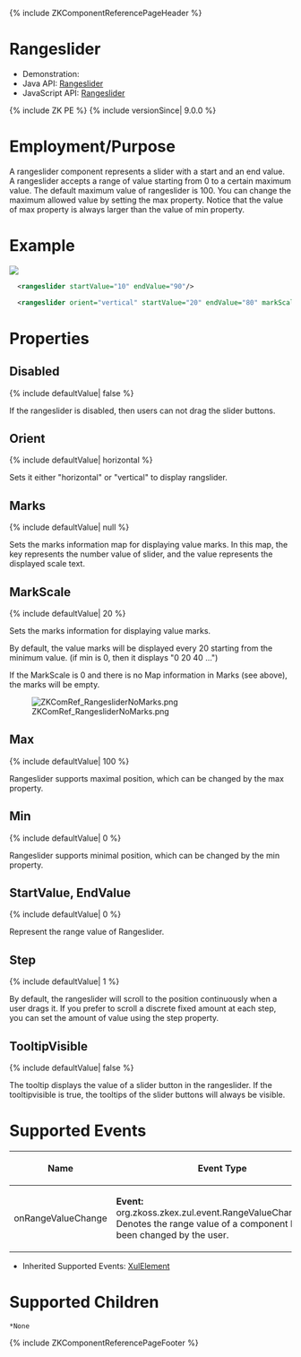 {% include ZKComponentReferencePageHeader %}

# Rangeslider

- Demonstration:
- Java API:
  [Rangeslider](http://www.zkoss.org/javadoc/latest/zk/org/zkoss/zkex/zul/Rangeslider.html)
- JavaScript API:
  [Rangeslider](http://www.zkoss.org/javadoc/latest/jsdoc/zkex/slider/Rangeslider.html)

{% include ZK PE %} {% include versionSince\| 9.0.0 %}

# Employment/Purpose

A rangeslider component represents a slider with a start and an end
value. A rangeslider accepts a range of value starting from 0 to a
certain maximum value. The default maximum value of rangeslider is 100.
You can change the maximum allowed value by setting the max property.
Notice that the value of max property is always larger than the value of
min property.

# Example

![](ZKComRef_Rangeslider.png)

``` xml
  <rangeslider startValue="10" endValue="90"/>

  <rangeslider orient="vertical" startValue="20" endValue="80" markScale="20" />
```

# Properties

## Disabled

{% include defaultValue\| false %}

If the rangeslider is disabled, then users can not drag the slider
buttons.

## Orient

{% include defaultValue\| horizontal %}

Sets it either "horizontal" or "vertical" to display rangslider.

## Marks

{% include defaultValue\| null %}

Sets the marks information map for displaying value marks. In this map,
the key represents the number value of slider, and the value represents
the displayed scale text.

## MarkScale

{% include defaultValue\| 20 %}

Sets the marks information for displaying value marks.

By default, the value marks will be displayed every 20 starting from the
minimum value. (if min is 0, then it displays "0 20 40 ...")

If the MarkScale is 0 and there is no Map information in Marks (see
above), the marks will be empty.

<figure>
<img src="ZKComRef_RangesliderNoMarks.png"
title="ZKComRef_RangesliderNoMarks.png" />
<figcaption>ZKComRef_RangesliderNoMarks.png</figcaption>
</figure>

## Max

{% include defaultValue\| 100 %}

Rangeslider supports maximal position, which can be changed by the max
property.

## Min

{% include defaultValue\| 0 %}

Rangeslider supports minimal position, which can be changed by the min
property.

## StartValue, EndValue

{% include defaultValue\| 0 %}

Represent the range value of Rangeslider.

## Step

{% include defaultValue\| 1 %}

By default, the rangeslider will scroll to the position continuously
when a user drags it. If you prefer to scroll a discrete fixed amount at
each step, you can set the amount of value using the step property.

## TooltipVisible

{% include defaultValue\| false %}

The tooltip displays the value of a slider button in the rangeslider. If
the tooltipvisible is true, the tooltips of the slider buttons will
always be visible.

# Supported Events

<table>
<thead>
<tr class="header">
<th><center>
<p>Name</p>
</center></th>
<th><center>
<p>Event Type</p>
</center></th>
</tr>
</thead>
<tbody>
<tr class="odd">
<td><center>
<p>onRangeValueChange</p>
</center></td>
<td><p><strong>Event:</strong>
<javadoc>org.zkoss.zkex.zul.event.RangeValueChangeEvent</javadoc>
Denotes the range value of a component has been changed by the
user.</p></td>
</tr>
</tbody>
</table>

- Inherited Supported Events: [
  XulElement](ZK_Component_Reference/Base_Components/XulElement#Supported_Events)

# Supported Children

`*None`

{% include ZKComponentReferencePageFooter %}
